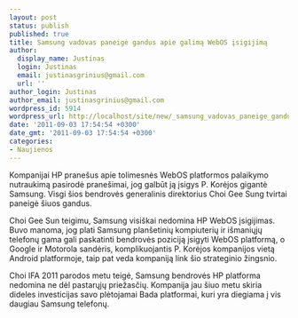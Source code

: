 ```yaml
---
layout: post
status: publish
published: true
title: Samsung vadovas paneigė gandus apie galimą WebOS įsigijimą
author:
  display_name: Justinas
  login: Justinas
  email: justinasgrinius@gmail.com
  url: ''
author_login: Justinas
author_email: justinasgrinius@gmail.com
wordpress_id: 5914
wordpress_url: http://localhost/site/new/_samsung_vadovas_paneige_gandus_apie_galima_webos_isigijima/
date: '2011-09-03 17:54:54 +0300'
date_gmt: '2011-09-03 17:54:54 +0300'
categories:
- Naujienos
---
```

<p>Kompanijai HP pranešus apie tolimesnės WebOS platformos palaikymo nutraukimą pasirodė pranešimai, jog galbūt ją įsigys P. Korėjos gigantė Samsung. Visgi šios bendrovės generalinis direktorius Choi Gee Sung tvirtai paneigė šiuos gandus.</p>
<p>Choi Gee Sun teigimu, Samsung visiškai nedomina HP WebOS įsigijimas. Buvo manoma, jog plati Samsung planšetinių kompiuterių ir išmaniųjų telefonų gama gali paskatinti bendrovės poziciją įsigyti WebOS platformą, o Google ir Motorola sandėris, komplikuojantis P. Korėjos kompanijos vietą Android platformoje, taip pat veda kompaniją link šio strateginio žingsnio.</p>
<p>Choi IFA 2011 parodos metu teigė, Samsung bendrovės HP platforma nedomina ne dėl pastarųjų priežasčių. Kompanija jau šiuo metu skiria dideles investicijas savo plėtojamai Bada platformai, kuri yra diegiama į vis daugiau Samsung telefonų.</p>

